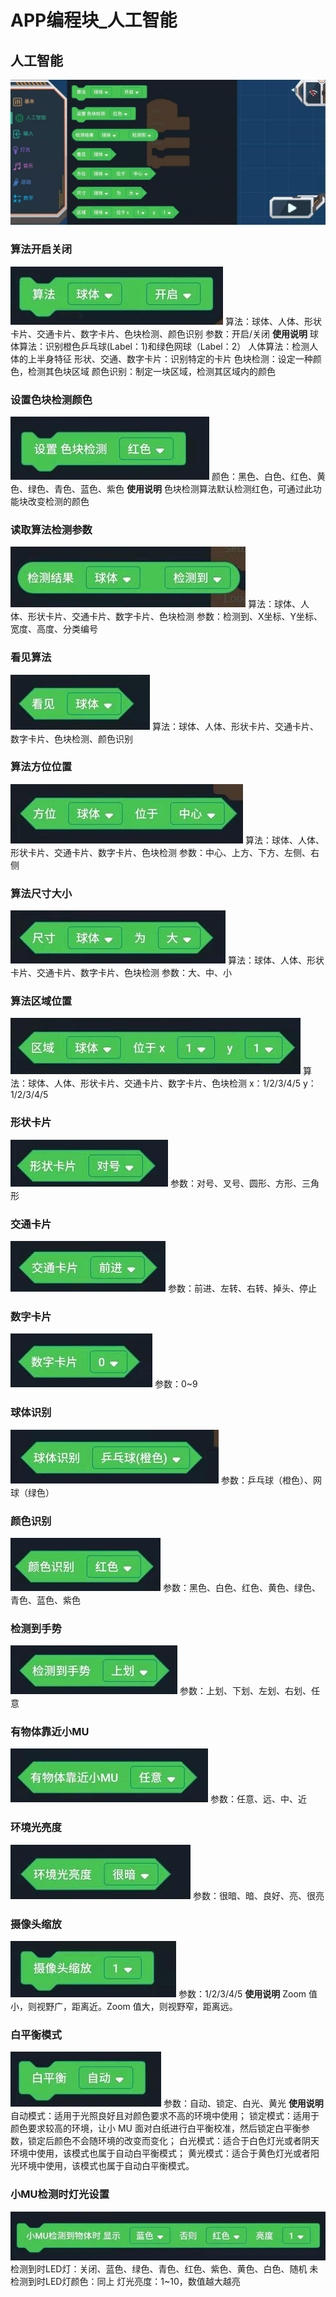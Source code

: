 # APP编程块_人工智能

## 人工智能
![](./images/MoonBot_APP_AI.jpg)
### 算法开启关闭
![](./images/MoonBot_APP_AI0.jpg)
算法：球体、人体、形状卡片、交通卡片、数字卡片、色块检测、颜色识别
参数：开启/关闭
**使用说明**
球体算法：识别橙色乒乓球(Label：1)和绿色网球（Label：2）
人体算法：检测人体的上半身特征
形状、交通、数字卡片：识别特定的卡片
色块检测：设定一种颜色，检测其色块区域
颜色识别：制定一块区域，检测其区域内的颜色

### 设置色块检测颜色
![](./images/MoonBot_APP_AI1.jpg)
颜色：黑色、白色、红色、黄色、绿色、青色、蓝色、紫色
**使用说明**
色块检测算法默认检测红色，可通过此功能块改变检测的颜色

### 读取算法检测参数
![](./images/MoonBot_APP_AI2.jpg)
算法：球体、人体、形状卡片、交通卡片、数字卡片、色块检测
参数：检测到、X坐标、Y坐标、宽度、高度、分类编号

### 看见算法
![](./images/MoonBot_APP_AI3.jpg)
算法：球体、人体、形状卡片、交通卡片、数字卡片、色块检测、颜色识别

### 算法方位位置
![](./images/MoonBot_APP_AI4.jpg)
算法：球体、人体、形状卡片、交通卡片、数字卡片、色块检测
参数：中心、上方、下方、左侧、右侧

### 算法尺寸大小
![](./images/MoonBot_APP_AI5.jpg)
算法：球体、人体、形状卡片、交通卡片、数字卡片、色块检测
参数：大、中、小

### 算法区域位置
![](./images/MoonBot_APP_AI6.jpg)
算法：球体、人体、形状卡片、交通卡片、数字卡片、色块检测
x：1/2/3/4/5
y：1/2/3/4/5

### 形状卡片
![](./images/MoonBot_APP_AI7.jpg)
参数：对号、叉号、圆形、方形、三角形

### 交通卡片
![](./images/MoonBot_APP_AI8.jpg)
参数：前进、左转、右转、掉头、停止

### 数字卡片
![](./images/MoonBot_APP_AI9.jpg)
参数：0~9

### 球体识别
![](./images/MoonBot_APP_AI11.jpg)
参数：乒乓球（橙色）、网球（绿色）

### 颜色识别
![](./images/MoonBot_APP_AI10.jpg)
参数：黑色、白色、红色、黄色、绿色、青色、蓝色、紫色

### 检测到手势
![](./images/MoonBot_APP_AI12.jpg)
参数：上划、下划、左划、右划、任意

### 有物体靠近小MU
![](./images/MoonBot_APP_AI13.jpg)
参数：任意、远、中、近

### 环境光亮度
![](./images/MoonBot_APP_AI17.jpg)
参数：很暗、暗、良好、亮、很亮

### 摄像头缩放
![](./images/MoonBot_APP_AI14.jpg)
参数：1/2/3/4/5
**使用说明**
Zoom 值小，则视野广，距离近。Zoom 值大，则视野窄，距离远。

### 白平衡模式
![](./images/MoonBot_APP_AI15.jpg)
参数：自动、锁定、白光、黄光
**使用说明**
自动模式：适用于光照良好且对颜色要求不高的环境中使用；
锁定模式：适用于颜色要求较高的环境，让小 MU 面对白纸进行白平衡校准，然后锁定白平衡参数，锁定后颜色不会随环境的改变而变化； 
白光模式：适合于白色灯光或者阴天环境中使用，该模式也属于自动白平衡模式； 
黄光模式：适合于黄色灯光或者阳光环境中使用，该模式也属于自动白平衡模式。

### 小MU检测时灯光设置
![](./images/MoonBot_APP_AI16.jpg)
检测到时LED灯：关闭、蓝色、绿色、青色、红色、紫色、黄色、白色、随机
未检测到时LED灯颜色：同上
灯光亮度：1~10，数值越大越亮





